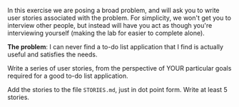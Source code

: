 In this exercise we are posing a broad problem, and will ask you to write user stories associated with the problem. For simplicity, we won't get you to interview other people, but instead will have you act as though you're interviewing yourself (making the lab for easier to complete alone).

**The problem**: I can never find a to-do list application that I find is actually useful and satisfies the needs.

Write a series of user stories, from the perspective of YOUR particular goals required for a good to-do list application.

Add the stories to the file `STORIES.md`, just in dot point form. Write at least 5 stories.
